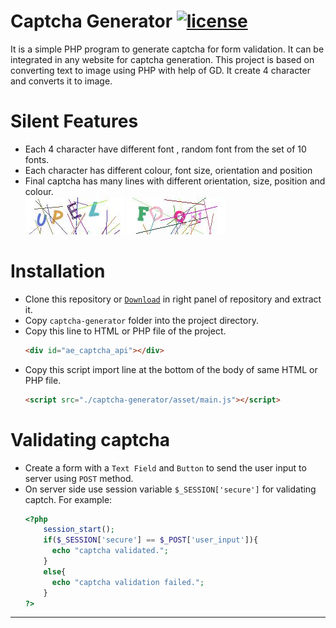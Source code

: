 # Captcha Generator [![license](https://img.shields.io/github/license/mashape/apistatus.svg?maxAge=2592000)](https://github.com/tarunk04/Captcha_Generator/blob/master/LICENSE)

It is a simple PHP program to generate captcha for form validation. It can be integrated in any website for captcha generation. This project is based on converting text to image using PHP with help of GD. It create 4 character and converts it to image.

Silent Features 
================
* Each 4 character have different font , random font from the set of 10 fonts. 
* Each character has different colour, font size, orientation and position 
* Final captcha has many lines with different orientation, size, position and colour.<br>
![g](/screenshot/img0.png)  ![g](/screenshot/img1.png)

Installation
================
* Clone this repository or [`Download`](https://github.com/alfazzafashion/captcha-generator/archive/refs/heads/main.zip) in right panel of repository and extract it.
* Copy `captcha-generator` folder into the project directory.
* Copy this line to HTML or PHP file of the project.
	```html
	<div id="ae_captcha_api"></div>
	```
* Copy this script import line at the bottom of the body of same HTML or PHP file.
	```html
	<script src="./captcha-generator/asset/main.js"></script>
	```
Validating captcha 
===================
* Create a form with a `Text Field` and `Button` to send the user input to server using `POST` method.
* On server side use session variable `$_SESSION['secure']` for validating captch. For example:
	```php
	<?php 
		session_start();
		if($_SESSION['secure'] == $_POST['user_input']){
		  echo "captcha validated.";
		} 
		else{
		  echo "captcha validation failed.";
		}
	?>
	```
---------------------------------------------
